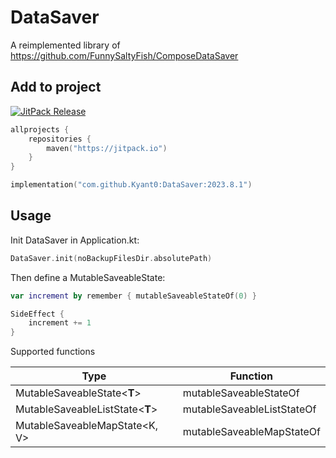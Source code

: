 # DataSaver

A reimplemented library of https://github.com/FunnySaltyFish/ComposeDataSaver

## Add to project

[![JitPack Release](https://jitpack.io/v/Kyant0/DataSaver.svg)](https://jitpack.io/#Kyant0/DataSaver)

```kotlin
allprojects {
    repositories {
        maven("https://jitpack.io")
    }
}

implementation("com.github.Kyant0:DataSaver:2023.8.1")
```

## Usage

Init DataSaver in Application.kt:

```kotlin
DataSaver.init(noBackupFilesDir.absolutePath)
```

Then define a MutableSaveableState:

```kotlin
var increment by remember { mutableSaveableStateOf(0) }

SideEffect {
    increment += 1
}
```

Supported functions

| Type                            | Function                   |
|---------------------------------|----------------------------|
| MutableSaveableState<**T**>     | mutableSaveableStateOf     |
| MutableSaveableListState<**T**> | mutableSaveableListStateOf |
| MutableSaveableMapState<K, V>   | mutableSaveableMapStateOf  |
